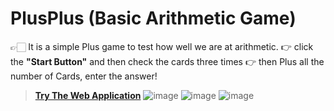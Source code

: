# PlusPlus (Basic Arithmetic Game)
 👉🏻 It is a simple Plus game to test how well we are at arithmetic.
 👉 click the **"Start Button"** and then check the cards three times 
 👉 then Plus all the number of Cards, enter the answer!
 
 >**[Try The Web Application](https://amey-thakur.github.io/THE-MATH-GAME)**
![image](https://user-images.githubusercontent.com/88071251/198871667-386dbb64-f8c4-41c9-9d37-6c0a693515b7.png)
![image](https://user-images.githubusercontent.com/88071251/198871694-8e4af680-3085-42d7-ac6e-c679b21d419c.png)
![image](https://user-images.githubusercontent.com/88071251/198871739-d900b5f3-f45c-49e3-889d-d7299b7b7701.png)
